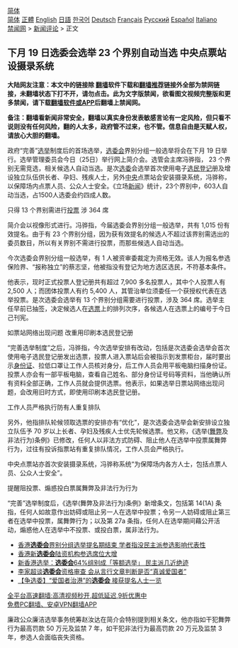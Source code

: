  <!-- 面包屑导航 --> <div class="breadcrumb"><!-- GTranslate: https://gtranslate.io/ -->  <div class="switcher notranslate">  <div class="selected">  <a href="#" onclick="return false;"> 简体</a>  </div>  <div class="option">  <a href="https://www.bannedbook.org" onclick="doGTranslate('zh-CN|zh-CN');jQuery('div.switcher div.selected a').html(jQuery(this).html());return false;" title="简体中文" class="nturl selected"> 简体</a>  <a href="https://www.bannedbook.org/zh-tw/" onclick="doGTranslate('zh-CN|zh-TW');jQuery('div.switcher div.selected a').html(jQuery(this).html());return false;" title="繁體中文" class="nturl"> 正體</a>  <a href="https://www.bannedbook.org/en/" onclick="doGTranslate('zh-CN|en');jQuery('div.switcher div.selected a').html(jQuery(this).html());return false;" title="English" class="nturl"> English</a>  <a href="https://www.bannedbook.org/ja/" onclick="doGTranslate('zh-CN|ja');jQuery('div.switcher div.selected a').html(jQuery(this).html());return false;" title="日本語" class="nturl"> 日語</a>  <a href="https://www.bannedbook.org/ko/" onclick="doGTranslate('zh-CN|ko');jQuery('div.switcher div.selected a').html(jQuery(this).html());return false;" title="한국어" class="nturl"> 한국어</a>  <a href="https://www.bannedbook.org/de/" onclick="doGTranslate('zh-CN|de');jQuery('div.switcher div.selected a').html(jQuery(this).html());return false;" title="Deutsch" class="nturl"> Deutsch</a>  <a href="https://www.bannedbook.org/fr/" onclick="doGTranslate('zh-CN|fr');jQuery('div.switcher div.selected a').html(jQuery(this).html());return false;" title="Français" class="nturl"> Français</a>  <a href="https://www.bannedbook.org/ru/" onclick="doGTranslate('zh-CN|ru');jQuery('div.switcher div.selected a').html(jQuery(this).html());return false;" title="Русский" class="nturl"> Русский</a>  <a href="https://www.bannedbook.org/es/" onclick="doGTranslate('zh-CN|es');jQuery('div.switcher div.selected a').html(jQuery(this).html());return false;" title="Español" class="nturl"> Español</a>  <a href="https://www.bannedbook.org/it/" onclick="doGTranslate('zh-CN|it');jQuery('div.switcher div.selected a').html(jQuery(this).html());return false;" title="Italiano" class="nturl"> Italiano</a>  </div>  </div>      <div class='breadcrumb-sub'><!-- Breadcrumb NavXT 6.3.0 --> <a href="https://www.bannedbook.org/" class="home">禁闻网</a> &gt; <a href="https://www.bannedbook.org/bnews/comments/" class="category">新闻评论</a> &gt; 正文</div></div><h2>下月 19 日选委会选举 23 个界别自动当选 中央点票站设摄录系统</h2> <p class="notice"><b>大陆网友注意：本文中的链接除 <a href="https://github.com/bannedbook/fanqiang" >翻墙</a>软件下载和<a href="https://github.com/killgcd/justmysocks/blob/master/README.md">翻墙推荐</a>链接外全部为禁网链接，未翻墙状态下打不开，请勿点击。此为文字版禁闻，欲看图文视频完整版和更多禁闻，请下载<a href="https://github.com/bannedbook/fanqiang">翻墙软件或APP</a>后翻墙上禁闻网。</p><p>备注：翻墙看新闻非常安全，翻墙以真实身份发表敏感言论有一定风险，但只看不说则没有任何风险，翻的人太多，政府管不过来，也不管。信息自由是天赋人权，请放心大胆的翻墙。</b></p>  <div class="entry">  <p>政府“完善”<a href="https://www.bannedbook.org/bnews/tag/%e9%80%89%e4%b8%be/" class="st_tag internal_tag" rel="tag" title="标签 选举 下的日志">选举</a>制度后的首场选举，<a href="https://www.bannedbook.org/bnews/tag/%E9%80%89%E5%A7%94%E4%BC%9A/" class="st_tag internal_tag" rel="tag" title="标签 选委会 下的日志">选委会</a>界别分组一般选举将会在下月 19 日举行。选举管理委员会今日（25日）举行网上简介会。选管会主席冯骅指， 23 个界别无需竞选，相关候选人自动当选。是次<a href="https://www.bannedbook.org/bnews/tag/%E9%80%89%E5%A7%94/" class="st_tag internal_tag" rel="tag" title="标签 选委 下的日志">选委</a>会选举首次使用电子<a href="https://www.bannedbook.org/bnews/tag/%E9%80%89%E6%B0%91%E7%99%BB%E8%AE%B0/" class="st_tag internal_tag" rel="tag" title="标签 选民登记 下的日志">选民登记</a>册及增设独立队伍供长者、孕妇、残疾人士，另外<a href="https://www.bannedbook.org/bnews/tag/%E4%B8%AD%E5%A4%AE/" class="st_tag internal_tag" rel="tag" title="标签 中央 下的日志">中央</a>点票站会安装摄录系统，冯骅称，以保障场内点票人员、公众人士安全。《立场<span class='wp_keywordlink_affiliate'><a href="https://www.bannedbook.org/" title="新闻">新闻</a></span>》统计，23个界别中，603人自动当选，占1500人选委会约四成人数。</p> <p>只得 13 个界别需进行<a href="https://www.bannedbook.org/bnews/tag/%E6%8A%95%E7%A5%A8/" class="st_tag internal_tag" rel="tag" title="标签 投票 下的日志">投票</a> 涉 364 席</p> <p>简介会以视像形式进行。冯骅指，今届选委会界别分组一般选举，共有 1,015 份有效提名。由于有 23 个界别分组，因为获有效提名的候选人不超过该界别需选出的委员数目，所以有关界别不需进行投票，而那些候选人自动当选。</p>  <p>今次选委会界别分组一般选举，有 1 人被资审委裁定为资格无效。该人为报名参选保险界、“报称独立”的蔡志坚，他被指没有登记为地方选区选民，不符基本条件。</p> <p>他表示，现时正式投票人登记册共有超过 7,900 多名投票人，其中个人投票人有 2,500 人；而团体投票人有约 5,400 人，其管治单位须委任一个获授权代表在选举投票。是次选委会选举有 13 个界别分组需要进行投票，涉及 364 席。选举主任早前已抽签，决定候选人在<a href="https://www.bannedbook.org/bnews/tag/%E9%80%89%E7%A5%A8/" class="st_tag internal_tag" rel="tag" title="标签 选票 下的日志">选票</a>上的排列次序，各候选人在选票上的编号于今日己刊宪。</p> <p>如票站网络出现问题 改重用印刷本选民登记册</p>  <p>“完善选举制度”之后，冯骅指，今次选举安排有改动，包括是次选委会选举会首次使用电子选民登记册发出选票，投票人进入票站后会被指示到发票柜台，届时要出示<a href="https://www.bannedbook.org/bnews/tag/%e8%ba%ab%e4%bb%bd%e8%af%81/" class="st_tag internal_tag" rel="tag" title="标签 身份证 下的日志">身份证</a>、拉低口罩让工作人员核对身分，后工作人员会用平板电脑扫描身份证。投票人亦会有一部平板电脑，查看自己姓名、部分身份证号码等资料，当他确认所有资料全部正确，工作人员就会提供选票。他表示，如果选举日票站网络出现问题，会改用旧时方式，即使用印刷本选民登记册。</p> <p>工作人员严格执行防有人重复排队</p> <p>另外，他指排队轮候领取选票的安排亦有“优化”，是次选委会选举会新安排设立独立队伍予 70 岁以上长者、孕妇及残疾人士优先轮候选票。他又称，《选举(<a href="https://www.bannedbook.org/bnews/tag/%E8%88%9E%E5%BC%8A/" class="st_tag internal_tag" rel="tag" title="标签 舞弊 下的日志">舞弊</a>及非法行为)条例》已修改，任何人以非法方式防碍、阻止他人在选举中投票属舞弊行为，过往有投诉指票站有重复排队情况，工作人员会严格执行。</p>  <p>中央点票站亦首次安装摄录系统，冯骅称系统“为保障场内各方人士，包括点票人员、公众人士安全”。</p> <p>提醒阻投票、煽惑投白票属舞弊及非法行为行为</p> <p>“完善”选举制度后，《选举(舞弊及非法行为)条例》新增条文，包括第 14(1A) 条指，任何人如故意作出妨碍或阻止另一人在选举中投票；令另一人妨碍或阻止第三者在选举中投票，属舞弊行为；以及第 27a 条指，任何人在选举期间藉公开活动，煽惑他人在选举中不投票、或投白票，属非法行为。</p>  <ul class='op-related-articles' title='相关阅读'> <li><a href='https://www.bannedbook.org/bnews/cnnews/hknews/20210814/1605946.html' target='_blank'>香港<b>选委会</b>界别分组选举提名期结束 学者指没民主派参选影响代表性</a></li> <li><a href='https://www.bannedbook.org/bnews/baitai/20210813/1605797.html' target='_blank'>香港新<b>选委会</b>陆资机构参选席位大增</a></li> <li><a href='https://www.bannedbook.org/bnews/headline/20210813/1605688.html' target='_blank'>新香港选举：<b>选委会</b>64%组别成「等额选举」 民主派几近绝迹</a></li> <li><a href='https://www.bannedbook.org/bnews/comments/20210813/1605597.html' target='_blank'>李家超谈<b>选委会</b>资格审查 会从言行文章判断是否“真诚爱国者”</a></li> <li><a href='https://www.bannedbook.org/bnews/comments/20210813/1605312.html' target='_blank'>【争选委】“爱国者治港”的<b>选委会</b> 接获提名人士一览</a></li> </ul> <p class="texttj"> <a href="https://github.com/bannedbook/fanqiang/wiki/V2ray%E6%9C%BA%E5%9C%BA" target="_blank">全平台高速翻墙:高清视频秒开,超低延迟,9折优惠中</a><br/> <a href="https://github.com/bannedbook/fanqiang/wiki/%E7%A6%81%E9%97%BB%E7%BD%91%E5%AE%89%E5%8D%93%E7%BF%BB%E5%A2%99%E6%96%B0%E9%97%BBAPP" target="_blank">免费PC翻墙、安卓VPN翻墙APP</a></p><p>廉政公众廉洁选举事务统筹赵汝达在简介会特别提到相关条文，他亦指如干犯舞弊行为最高罚款 50 万元及监禁 7 年，如干犯非法行为最高罚款 20 万元及监禁 3 年，参选人会面临丧失资格。<br />  </p><a name='sharetosocial'></a>  <div style="margin-bottom:5px;padding-bottom:5px;clear:both"> <div id="archive-pix-1" class="banner-ads"> <!-- AuctionX Display platform tag START --> <div id="26318x728x90x621x_ADSLOT2" clicktrack="%%CLICK_URL_ESC%%"></div> <!-- AuctionX Display platform tag END --> </div> <div id="archive-pix-2" class="banner-ads"> <!-- AuctionX Display platform tag START --> <div id="26315x300x250x621x_ADSLOT2" clicktrack="%%CLICK_URL_ESC%%"></div> <!-- AuctionX Display platform tag END --> </div> </div>  <div id="archive-pix-1" class="banner-ads"> <!-- AuctionX Display platform tag START --> <div id="26318x728x90x621x_ADSLOT3" clicktrack="%%CLICK_URL_ESC%%"></div> <!-- AuctionX Display platform tag END --> </div> </div><!--END ENTRY--> 